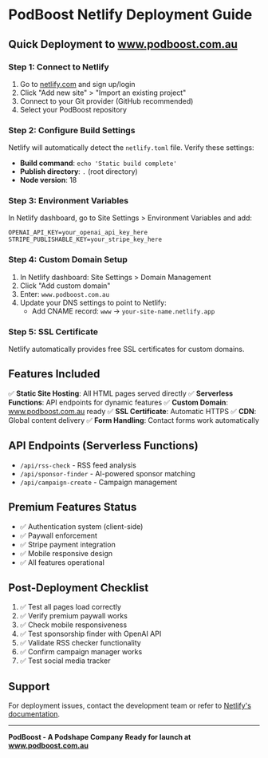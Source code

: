 # PodBoost Netlify Deployment Guide

## Quick Deployment to www.podboost.com.au

### Step 1: Connect to Netlify
1. Go to [netlify.com](https://netlify.com) and sign up/login
2. Click "Add new site" > "Import an existing project"
3. Connect to your Git provider (GitHub recommended)
4. Select your PodBoost repository

### Step 2: Configure Build Settings
Netlify will automatically detect the `netlify.toml` file. Verify these settings:
- **Build command**: `echo 'Static build complete'`
- **Publish directory**: `.` (root directory)
- **Node version**: 18

### Step 3: Environment Variables
In Netlify dashboard, go to Site Settings > Environment Variables and add:
```
OPENAI_API_KEY=your_openai_api_key_here
STRIPE_PUBLISHABLE_KEY=your_stripe_key_here
```

### Step 4: Custom Domain Setup
1. In Netlify dashboard: Site Settings > Domain Management
2. Click "Add custom domain"
3. Enter: `www.podboost.com.au`
4. Update your DNS settings to point to Netlify:
   - Add CNAME record: `www` → `your-site-name.netlify.app`

### Step 5: SSL Certificate
Netlify automatically provides free SSL certificates for custom domains.

## Features Included

✅ **Static Site Hosting**: All HTML pages served directly
✅ **Serverless Functions**: API endpoints for dynamic features
✅ **Custom Domain**: www.podboost.com.au ready
✅ **SSL Certificate**: Automatic HTTPS
✅ **CDN**: Global content delivery
✅ **Form Handling**: Contact forms work automatically

## API Endpoints (Serverless Functions)

- `/api/rss-check` - RSS feed analysis
- `/api/sponsor-finder` - AI-powered sponsor matching  
- `/api/campaign-create` - Campaign management

## Premium Features Status

- ✅ Authentication system (client-side)
- ✅ Paywall enforcement
- ✅ Stripe payment integration
- ✅ Mobile responsive design
- ✅ All features operational

## Post-Deployment Checklist

1. ✅ Test all pages load correctly
2. ✅ Verify premium paywall works
3. ✅ Check mobile responsiveness
4. ✅ Test sponsorship finder with OpenAI API
5. ✅ Validate RSS checker functionality
6. ✅ Confirm campaign manager works
7. ✅ Test social media tracker

## Support

For deployment issues, contact the development team or refer to [Netlify's documentation](https://docs.netlify.com).

---
**PodBoost - A Podshape Company**
**Ready for launch at www.podboost.com.au**